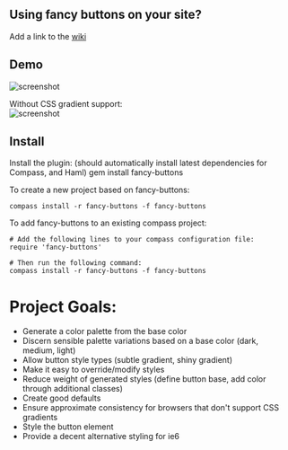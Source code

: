 ## Using fancy buttons on your site?
Add a link to the [wiki](http://wiki.github.com/imathis/fancy-buttons)

## Demo
![screenshot](http://s3.imathis.com/dev/compass/fancy-buttons/demo.png)

Without CSS gradient support:  
![screenshot](http://s3.imathis.com/dev/compass/fancy-buttons/demo-no-gradients.png)


## Install

Install the plugin: (should automatically install latest dependencies for Compass, and Haml)
    gem install fancy-buttons

To create a new project based on fancy-buttons:

    compass install -r fancy-buttons -f fancy-buttons

To add fancy-buttons to an existing compass project:

    # Add the following lines to your compass configuration file:
    require 'fancy-buttons'
    
    # Then run the following command:
    compass install -r fancy-buttons -f fancy-buttons

# Project Goals:

- Generate a color palette from the base color
- Discern sensible palette variations based on a base color (dark, medium, light)
- Allow button style types (subtle gradient, shiny gradient)
- Make it easy to override/modify styles
- Reduce weight of generated styles (define button base, add color through additional classes)
- Create good defaults
- Ensure approximate consistency for browsers that don't support CSS gradients
- Style the button element
- Provide a decent alternative styling for ie6